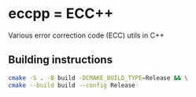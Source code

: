 # eccpp = ECC++
Various error correction code (ECC) utils in C++

## Building instructions
```bash
cmake -S . -B build -DCMAKE_BUILD_TYPE=Release && \
cmake --build build --config Release
```
